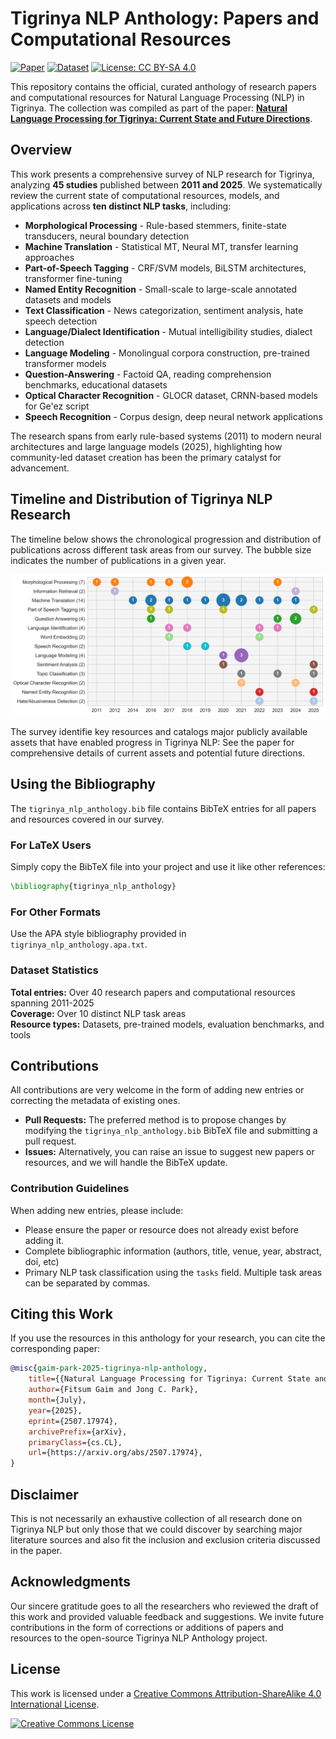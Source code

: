 # Tigrinya NLP Anthology: Papers and Computational Resources

[![Paper](https://img.shields.io/badge/Paper-Tigrinya%20NLP%20Review-blue)](https://arxiv.org/abs/2507.17974)
[![Dataset](https://img.shields.io/badge/Anthology-BibTeX-yellow)](https://github.com/fgaim/tigrinya-nlp-anthology)
[![License: CC BY-SA 4.0](https://img.shields.io/badge/License-CC%20BY--SA%204.0-lightgrey.svg)](https://creativecommons.org/licenses/by-sa/4.0/)

This repository contains the official, curated anthology of research papers and computational resources for Natural Language Processing (NLP) in Tigrinya. The collection was compiled as part of the paper: [**Natural Language Processing for Tigrinya: Current State and Future Directions**](https://arxiv.org/abs/2507.17974).

## Overview

This work presents a comprehensive survey of NLP research for Tigrinya, analyzing **45 studies** published between **2011 and 2025**. We systematically review the current state of computational resources, models, and applications across **ten distinct NLP tasks**, including:

- **Morphological Processing** - Rule-based stemmers, finite-state transducers, neural boundary detection
- **Machine Translation** - Statistical MT, Neural MT, transfer learning approaches  
- **Part-of-Speech Tagging** - CRF/SVM models, BiLSTM architectures, transformer fine-tuning
- **Named Entity Recognition** - Small-scale to large-scale annotated datasets and models
- **Text Classification** - News categorization, sentiment analysis, hate speech detection
- **Language/Dialect Identification** - Mutual intelligibility studies, dialect detection
- **Language Modeling** - Monolingual corpora construction, pre-trained transformer models
- **Question-Answering** - Factoid QA, reading comprehension benchmarks, educational datasets
- **Optical Character Recognition** - GLOCR dataset, CRNN-based models for Ge'ez script
- **Speech Recognition** - Corpus design, deep neural network applications

The research spans from early rule-based systems (2011) to modern neural architectures and large language models (2025), highlighting how community-led dataset creation has been the primary catalyst for advancement.

## Timeline and Distribution of Tigrinya NLP Research

The timeline below shows the chronological progression and distribution of publications across different task areas from our survey. The bubble size indicates the number of publications in a given year.

<img title="Timeline and Distribution of Tigrinya NLP Research" src="assets/tigrinya_nlp_evolution_matrix.png" width="800" />

The survey identifie key resources and catalogs major publicly available assets that have enabled progress in Tigrinya NLP:
See the paper for comprehensive details of current assets and potential future directions.

## Using the Bibliography

The `tigrinya_nlp_anthology.bib` file contains BibTeX entries for all papers and resources covered in our survey.

### For LaTeX Users

Simply copy the BibTeX file into your project and use it like other references:

```latex
\bibliography{tigrinya_nlp_anthology}
```

### For Other Formats

Use the APA style bibliography provided in `tigrinya_nlp_anthology.apa.txt`.

### Dataset Statistics

**Total entries:** Over 40 research papers and computational resources spanning 2011-2025  
**Coverage:** Over 10 distinct NLP task areas  
**Resource types:** Datasets, pre-trained models, evaluation benchmarks, and tools

## Contributions

All contributions are very welcome in the form of adding new entries or correcting the metadata of existing ones.

- **Pull Requests:** The preferred method is to propose changes by modifying the `tigrinya_nlp_anthology.bib` BibTeX file and submitting a pull request.
- **Issues:** Alternatively, you can raise an issue to suggest new papers or resources, and we will handle the BibTeX update.

### Contribution Guidelines

When adding new entries, please include:

- Please ensure the paper or resource does not already exist before adding it.
- Complete bibliographic information (authors, title, venue, year, abstract, doi, etc)
- Primary NLP task classification using the `tasks` field. Multiple task areas can be separated by commas.

## Citing this Work

If you use the resources in this anthology for your research, you can cite the corresponding paper:

```bibtex
@misc{gaim-park-2025-tigrinya-nlp-anthology,
    title={{Natural Language Processing for Tigrinya: Current State and Future Directions}}, 
    author={Fitsum Gaim and Jong C. Park},
    month={July},
    year={2025},
    eprint={2507.17974},
    archivePrefix={arXiv},
    primaryClass={cs.CL},
    url={https://arxiv.org/abs/2507.17974}, 
}
```

## Disclaimer

This is not necessarily an exhaustive collection of all research done on Tigrinya NLP but only those that we could discover by searching major literature sources and also fit the inclusion and exclusion criteria discussed in the paper.

## Acknowledgments

Our sincere gratitude goes to all the researchers who reviewed the draft of this work and provided valuable feedback and suggestions. We invite future contributions in the form of corrections or additions of papers and resources to the open-source Tigrinya NLP Anthology project.

## License

This work is licensed under a [Creative Commons Attribution-ShareAlike 4.0 International License](https://creativecommons.org/licenses/by-sa/4.0/).

<a rel="license" href="http://creativecommons.org/licenses/by-sa/4.0/"><img alt="Creative Commons License" style="border-width:0" src="https://licensebuttons.net/l/by-sa/4.0/88x31.png" /></a>
